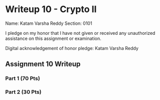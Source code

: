 Writeup 10 - Crypto II
=====

Name: Katam Varsha Reddy
Section: 0101

I pledge on my honor that I have not given or received any unauthorized assistance on this assignment or examination.

Digital acknowledgement of honor pledge: Katam Varsha Reddy

## Assignment 10 Writeup

### Part 1 (70 Pts)


### Part 2 (30 Pts)
